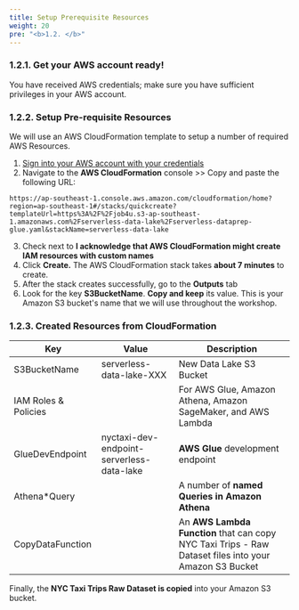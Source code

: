 ```yaml
---
title: Setup Prerequisite Resources
weight: 20
pre: "<b>1.2. </b>"
---
```



### 1.2.1. Get your **AWS account** ready!

You have received AWS credentials; make sure you have sufficient privileges in your AWS account.

### 1.2.2. Setup Pre-requisite Resources

We will use an AWS CloudFormation template to setup a number of required AWS Resources.

1. [Sign into your AWS account with your credentials](console.aws.amazon.com)
2. Navigate to the **AWS CloudFormation** console >> Copy and paste the following URL:
```
https://ap-southeast-1.console.aws.amazon.com/cloudformation/home?region=ap-southeast-1#/stacks/quickcreate?templateUrl=https%3A%2F%2Fjob4u.s3-ap-southeast-1.amazonaws.com%2Fserverless-data-lake%2Fserverless-dataprep-glue.yaml&stackName=serverless-data-lake
```
3. Check next to **I acknowledge that AWS CloudFormation might create IAM resources with custom names**
4. Click **Create.** The AWS CloudFormation stack takes **about 7 minutes** to create.
5. After the stack creates successfully, go to the **Outputs** tab
6. Look for the key **S3BucketName**. **Copy and keep** its value. This is your Amazon S3 bucket's name that we will use throughout the workshop.

### 1.2.3. Created Resources from CloudFormation

| Key | Value | Description |
|-----|-------|-------------|
| S3BucketName | serverless-data-lake-XXX | New Data Lake S3 Bucket|
| IAM Roles & Policies |  | For AWS Glue, Amazon Athena, Amazon SageMaker, and AWS Lambda |
| GlueDevEndpoint | nyctaxi-dev-endpoint-serverless-data-lake | **AWS Glue** development endpoint |
| Athena*Query |  | A number of **named Queries in Amazon Athena** |
| CopyDataFunction |  | An **AWS Lambda Function** that can copy NYC Taxi Trips - Raw Dataset files into your Amazon S3 Bucket |


Finally, the **NYC Taxi Trips Raw Dataset is copied** into your Amazon S3 bucket.
